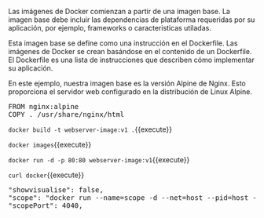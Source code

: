Las imágenes de Docker comienzan a partir de una imagen base. La imagen base debe incluir las dependencias de plataforma requeridas por su aplicación, por ejemplo,
frameworks o caracteristicas utiladas.

Esta imagen base se define como una instrucción en el Dockerfile. Las imágenes de Docker se crean basándose en el contenido de un Dockerfile. 
El Dockerfile es una lista de instrucciones que describen cómo implementar su aplicación.

En este ejemplo, nuestra imagen base es la versión Alpine de Nginx. Esto proporciona el servidor web configurado en la distribución de Linux Alpine.


<pre class="file" data-filename="Dockerfile.dockerfile " data-target="replace">
FROM nginx:alpine
COPY . /usr/share/nginx/html
</pre>

`docker build -t webserver-image:v1 .`{{execute}}

`docker images`{{execute}}

`docker run -d -p 80:80 webserver-image:v1`{{execute}}

`curl docker`{{execute}}

<pre class="file">
"showvisualise": false,
"scope": "docker run --name=scope -d --net=host --pid=host --privileged -v /var/run/docker.sock:/var/run/docker.sock:rw weaveworks/scope:1.9.1 --probe.docker=true",
"scopePort": 4040,
</pre>
